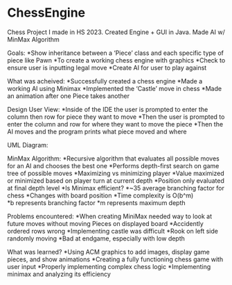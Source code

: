 # ChessEngine
Chess Project I made in HS 2023. Created Engine + GUI in Java. Made AI w/ MinMax Algorithm

Goals:
  *Show inheritance between a ‘Piece’ class and each specific type of piece like Pawn
  *To create a working chess engine with graphics
  *Check to ensure user is inputting legal move
  *Create AI for user to play against

What was acheived:
  *Successfully created a chess engine 
  *Made a working AI using Minimax
  *Implemented the ‘Castle’ move in chess
  *Made an animation after one Piece takes another

Design User View:
  *Inside of the IDE the user is prompted to enter the column then row for piece they want to move
  *Then the user is prompted to enter the column and row for where they want to move the piece
  *Then the AI moves and the program prints what piece moved and where

UML Diagram:

MinMax Algorithm:
  *Recursive algorithm that evaluates all possible moves for an AI and chooses the best one
    *Performs depth-first search on game tree of possible moves
    *Maximizing vs minimizing player
    *Value maximized or minimized based on player turn at current depth
    *Position only evaluated at final depth level
  *Is Minimax efficient?
    *~35 average branching factor for chess
      *Changes with board position
    *Time complexity is O(b^m)
      *b represents branching factor
      *m represents maximum depth

Problems encountered:
  *When creating MiniMax needed way to look at future moves without moving Pieces on displayed board
  *Accidently ordered rows wrong
  *Implementing castle was difficult
  *Rook on left side randomly moving
  *Bad at endgame, especially with low depth

What was learned?
  *Using ACM graphics to add images, display game pieces, and show animations
  *Creating a fully functioning chess game with user input
  *Properly implementing complex chess logic
  *Implementing minimax and analyzing its efficiency










